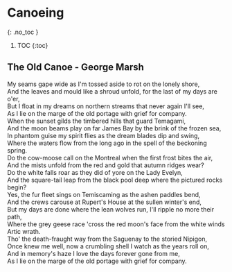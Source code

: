 # Canoeing
{: .no_toc }

1. TOC
{:toc}

## The Old Canoe - George Marsh

My seams gape wide as I'm tossed aside to rot on the lonely shore,  
And the leaves and mould like a shroud unfold, for the last of my days are o'er,  
But I float in my dreams on northern streams that never again I'll see,  
As I lie on the marge of the old portage with grief for company.  
When the sunset gilds the timbered hills that guard Temagami,  
And the moon beams play on far James Bay by the brink of the frozen sea,  
In phantom guise my spirit flies as the dream blades dip and swing,  
Where the waters flow from the long ago in the spell of the beckoning spring.  
Do the cow-moose call on the Montreal when the first frost bites the air,  
And the mists unfold from the red and gold that autumn ridges wear?  
Do the white falls roar as they did of yore on the Lady Evelyn,  
And the square-tail leap from the black pool deep where the pictured rocks begin?  
Yes, the fur fleet sings on Temiscaming as the ashen paddles bend,  
And the crews carouse at Rupert's House at the sullen winter's end,  
But my days are done where the lean wolves run, I'll ripple no more their path,  
Where the grey geese race 'cross the red moon's face from the white winds Artic wrath.  
Tho' the death-fraught way from the Saguenay to the storied Nipigon,  
Once knew me well, now a crumbling shell I watch as the years roll on,  
And in memory's haze I love the days forever gone from me,  
As I lie on the marge of the old portage with grief for company.  
